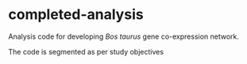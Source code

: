 # completed-analysis  

Analysis code for developing *Bos taurus* gene co-expression network.  

The code is segmented as per study objectives

